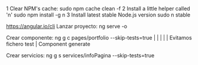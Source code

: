 1 Clear NPM's cache:
sudo npm cache clean -f
2 Install a little helper called 'n'
sudo npm install -g n
3 Install latest stable Node.js version
sudo n stable


https://angular.io/cli
Lanzar proyecto:
ng serve -o

Crear componente:
ng g c pages/portfolio --skip-tests=true
   | |                  |
   | |                  Evitamos fichero test
   | Component
   generate

Crear servicios:
ng g s services/infoPagina --skip-tests=true

